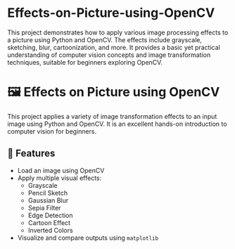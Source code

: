 # Effects-on-Picture-using-OpenCV
This project demonstrates how to apply various image processing effects to a picture using Python and OpenCV. The effects include grayscale, sketching, blur, cartoonization, and more. It provides a basic yet practical understanding of computer vision concepts and image transformation techniques, suitable for beginners exploring OpenCV.
# 🖼️ Effects on Picture using OpenCV

This project applies a variety of image transformation effects to an input image using Python and OpenCV. It is an excellent hands-on introduction to computer vision for beginners.

## 🔧 Features

- Load an image using OpenCV
- Apply multiple visual effects:
  - Grayscale
  - Pencil Sketch
  - Gaussian Blur
  - Sepia Filter
  - Edge Detection
  - Cartoon Effect
  - Inverted Colors
- Visualize and compare outputs using `matplotlib`



